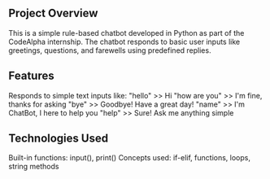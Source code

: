## Project Overview
This is a simple rule-based chatbot developed in Python as part of the CodeAlpha internship.
The chatbot responds to basic user inputs like greetings, questions, and farewells using predefined replies.

## Features
Responds to simple text inputs like:
"hello" >> Hi 
"how are you" >> I'm fine, thanks for asking 
"bye" >> Goodbye! Have a great day!
"name" >> I'm ChatBot, I here to help you 
"help" >> Sure! Ask me anything simple 

## Technologies Used
Built-in functions: 
input(), print()
Concepts used:
if-elif, functions, loops, string methods
